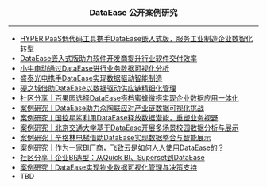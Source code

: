 <h3 align="center">DataEase 公开案例研究</h3>

------------------------------

- [HYPER PaaS低代码工具携手DataEase嵌入式版，服务工业制造企业数智化转型](https://blog.fit2cloud.com/?p=f6ec279f-a49d-4176-ac98-300b28cafa55)
- [DataEase嵌入式版助力软件开发商提升行业软件交付效率](https://blog.fit2cloud.com/?p=043dc3c7-e2fb-423d-8cc8-ceb72a261369)
- [小牛电动通过DataEase进行业务数据可视化分析](https://blog.fit2cloud.com/?p=edb31b15-4ce2-4fde-bf3b-3aa6cf185031)
- [盛泰光电携手DataEase实现数据驱动智能制造](https://blog.fit2cloud.com/?p=ef5f7c8b-09c0-4016-a67d-d733b6ff776c)
- [硬之城借助DataEase以数据驱动供应链精细化管理](https://blog.fit2cloud.com/?p=8d2ad36d-8727-4e02-bafb-65a6e644f4de)
- [社区分享｜百果园选择DataEase搭档蜜蜂微搭实现企业数据应用一体化](https://blog.fit2cloud.com/?p=364cd03d-9e73-4bed-8add-5d8ec4d9bf6d)
- [案例研究｜DataEase助力众陶联应对产业链数据可视化挑战](https://blog.fit2cloud.com/?p=1a4f85dd-c73c-4286-a667-3596514cf617)
- [案例研究丨国控星鲨利用DataEase释放数据潜能，重塑业务视野](https://blog.fit2cloud.com/?p=c4612cdf-e983-42d2-9bbb-818929d2eba7)
- [案例研究｜北京交通大学基于DataEase开展多场景校园数据分析与展示](https://blog.fit2cloud.com/?p=9cdd8a00-5094-49c9-879e-a419546a0592)
- [案例研究｜辛格林电梯借助DataEase实现数据整合与智能展示](https://blog.fit2cloud.com/?p=a3cf8301-f10e-4597-87bb-76bb59c7ebc2)
- [案例研究｜作为一家BI厂商，飞致云是如何人人使用DataEase的？](https://blog.fit2cloud.com/?p=69eecf17-13c0-4994-8bba-a2a76352d2b4) 
- [社区分享｜企业BI选型：从Quick BI、Superset到DataEase](https://blog.fit2cloud.com/?p=b86347ff-628f-4d97-b63c-308aea74adf9)
- [案例研究｜DataEase实现物业数据可视化管理与决策支持](https://blog.fit2cloud.com/?p=168d86c4-7483-456d-987c-91982393e50c)
- TBD
